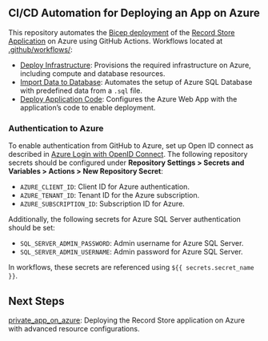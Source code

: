 ## CI/CD Automation for Deploying an App on Azure
This repository automates the [Bicep deployment](https://github.com/MaryKroustali/app_on_azure_iac) of the [Record Store Application](https://github.com/MaryKroustali/record_store_app) on Azure using GitHub Actions. Workflows located at [.github/workflows/](.github/workflows/):
  - [Deploy Infrastructure](.github/workflows/deploy_infra.yaml): Provisions the required infrastructure on Azure, including compute and database resources.
  - [Import Data to Database](.github/workflows/import_db_data.yaml): Automates the setup of Azure SQL Database with predefined data from a `.sql` file.
  - [Deploy Application Code](.github/workflows/deploy_app_code.yaml): Configures the Azure Web App with the application’s code to enable deployment.

### Authentication to Azure
To enable authentication from GitHub to Azure, set up Open ID connect as described in [Azure Login with OpenID Connect](https://learn.microsoft.com/en-us/azure/developer/github/connect-from-azure-openid-connect#prerequisites). The following repository secrets should be configured under **Repository Settings > Secrets and Variables > Actions > New Repository Secret**:
- `AZURE_CLIENT_ID`: Client ID for Azure authentication.
- `AZURE_TENANT_ID`: Tenant ID for the Azure subscription.
- `AZURE_SUBSCRIPTION_ID`: Subscription ID for Azure.

Additionally, the following secrets for Azure SQL Server authentication should be set:
- `SQL_SERVER_ADMIN_PASSWORD`: Admin username for Azure SQL Server.
- `SQL_SERVER_ADMIN_USERNAME`: Admin password for Azure SQL Server.

In workflows, these secrets are referenced using `${{ secrets.secret_name }}`.

## Next Steps
[private_app_on_azure](https://github.com/MaryKroustali/private_app_on_azure): Deploying the Record Store application on Azure with advanced resource configurations.
